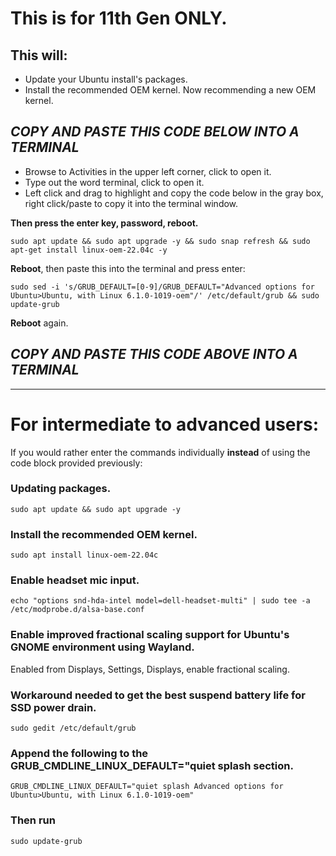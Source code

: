 # This is for 11th Gen ONLY.


## This will:

- Update your Ubuntu install's packages.
- Install the recommended OEM kernel. Now recommending a new OEM kernel.




##  *****COPY AND PASTE THIS CODE BELOW INTO A TERMINAL*****


- Browse to Activities in the upper left corner, click to open it.
- Type out the word terminal, click to open it.
- Left click and drag to highlight and copy the code below in the gray box, right click/paste to copy it into the terminal window.



**Then press the enter key, password, reboot.**


``
sudo apt update && sudo apt upgrade -y && sudo snap refresh && sudo apt-get install linux-oem-22.04c -y
``


**Reboot**, then paste this into the terminal and press enter:


``
sudo sed -i 's/GRUB_DEFAULT=[0-9]/GRUB_DEFAULT="Advanced options for Ubuntu>Ubuntu, with Linux 6.1.0-1019-oem"/' /etc/default/grub && sudo update-grub
``


**Reboot** again.


## *****COPY AND PASTE THIS CODE ABOVE INTO A TERMINAL*****


---------

# For intermediate to advanced users: 

If you would rather enter the commands individually **instead** of using the code block provided previously:

### Updating packages.
``sudo apt update && sudo apt upgrade -y``

### Install the recommended OEM kernel.
``sudo apt install linux-oem-22.04c``

### Enable headset mic input.
``echo "options snd-hda-intel model=dell-headset-multi" | sudo tee -a /etc/modprobe.d/alsa-base.conf``

### Enable improved fractional scaling support for Ubuntu's GNOME environment using Wayland.

Enabled from Displays, Settings, Displays, enable fractional scaling.

### Workaround needed to get the best suspend battery life for SSD power drain.
``sudo gedit /etc/default/grub``

### Append the following to the GRUB_CMDLINE_LINUX_DEFAULT="quiet splash section.
``
GRUB_CMDLINE_LINUX_DEFAULT="quiet splash Advanced options for Ubuntu>Ubuntu, with Linux 6.1.0-1019-oem"
``

### Then run
``sudo update-grub``




